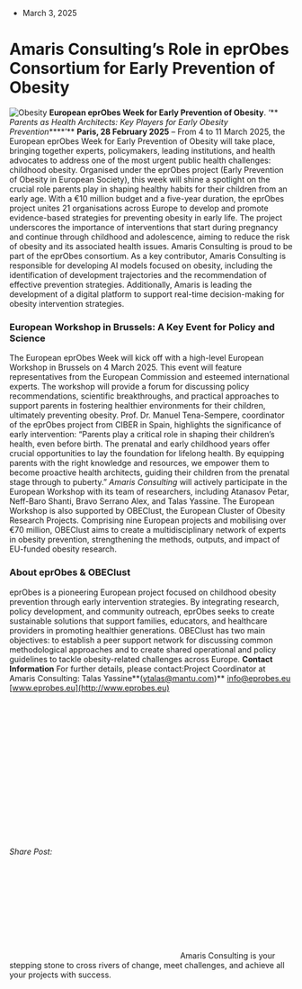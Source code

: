 * March 3, 2025


# Amaris Consulting’s Role in eprObes Consortium for Early Prevention of Obesity
![Obesity](https://amaris.com/wp-content/uploads/2025/03/article-photo-22-1024x683.avif)
**European eprObes Week for Early Prevention of Obesity**. ‘** _Parents as Health Architects: Key Players for Early Obesity Prevention_****’**
**Paris, 28 February 2025** – From 4 to 11 March 2025, the European eprObes Week for Early Prevention of Obesity will take place, bringing together experts, policymakers, leading institutions, and health advocates to address one of the most urgent public health challenges: childhood obesity. Organised under the eprObes project (Early Prevention of Obesity in European Society), this week will shine a spotlight on the crucial role parents play in shaping healthy habits for their children from an early age.
With a €10 million budget and a five-year duration, the eprObes project unites 21 organisations across Europe to develop and promote evidence-based strategies for preventing obesity in early life. The project underscores the importance of interventions that start during pregnancy and continue through childhood and adolescence, aiming to reduce the risk of obesity and its associated health issues.
Amaris Consulting is proud to be part of the eprObes consortium. As a key contributor, Amaris Consulting is responsible for developing AI models focused on obesity, including the identification of development trajectories and the recommendation of effective prevention strategies. Additionally, Amaris is leading the development of a digital platform to support real-time decision-making for obesity intervention strategies.
### **European Workshop in Brussels: A Key Event for Policy and Science**
The European eprObes Week will kick off with a high-level European Workshop in Brussels on 4 March 2025. This event will feature representatives from the European Commission and esteemed international experts. The workshop will provide a forum for discussing policy recommendations, scientific breakthroughs, and practical approaches to support parents in fostering healthier environments for their children, ultimately preventing obesity.
Prof. Dr. Manuel Tena-Sempere, coordinator of the eprObes project from CIBER in Spain, highlights the significance of early intervention: “Parents play a critical role in shaping their children’s health, even before birth. The prenatal and early childhood years offer crucial opportunities to lay the foundation for lifelong health. By equipping parents with the right knowledge and resources, we empower them to become proactive health architects, guiding their children from the prenatal stage through to puberty.”
_Amaris Consulting_ will actively participate in the European Workshop with its team of researchers, including Atanasov Petar, Neff-Baro Shanti, Bravo Serrano Alex, and Talas Yassine.
The European Workshop is also supported by OBEClust, the European Cluster of Obesity Research Projects. Comprising nine European projects and mobilising over €70 million, OBEClust aims to create a multidisciplinary network of experts in obesity prevention, strengthening the methods, outputs, and impact of EU-funded obesity research.
### **About eprObes & OBEClust**
eprObes is a pioneering European project focused on childhood obesity prevention through early intervention strategies. By integrating research, policy development, and community outreach, eprObes seeks to create sustainable solutions that support families, educators, and healthcare providers in promoting healthier generations.
OBEClust has two main objectives: to establish a peer support network for discussing common methodological approaches and to create shared operational and policy guidelines to tackle obesity-related challenges across Europe.
**Contact Information** For further details, please contact:Project Coordinator at Amaris Consulting: Talas Yassine**(ytalas@mantu.com)**
info@eprobes.eu
[www.eprobes.eu](http://www.eprobes.eu)
![main logo png](data:image/svg+xml,%3Csvg%20xmlns='http://www.w3.org/2000/svg'%20viewBox='0%200%201000%20297'%3E%3C/svg%3E)
![Picture2](data:image/svg+xml,%3Csvg%20xmlns='http://www.w3.org/2000/svg'%20viewBox='0%200%20807%20168'%3E%3C/svg%3E)
###### Share Post:
![Amaris Logo](data:image/svg+xml,%3Csvg%20xmlns='http://www.w3.org/2000/svg'%20viewBox='0%200%200%200'%3E%3C/svg%3E)
Amaris Consulting is your stepping stone to cross rivers of change, meet challenges, and achieve all your projects with success.
